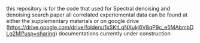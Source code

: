this repository is for the code that used for Spectral denoising and denoising search paper
all correlated experiemental data can be found at either the supplementary materials or on google drive (https://drive.google.com/drive/folders/1xSKtLqNXukj6V8qP9c_e5MAbmbDLg2Ml?usp=sharing)
documentations currently under construction
